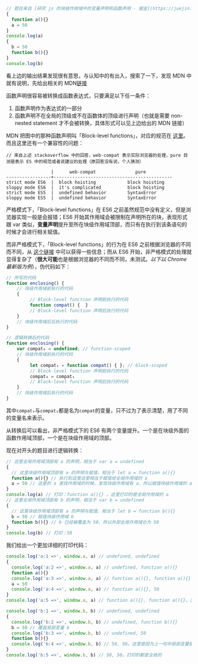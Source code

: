 ```js
// 题目来自 [研究 js 的块级作用域中的变量声明和函数声明 - 掘金](https://juejin.im/post/5d90ae9ef265da5b646480a0)
{
  function a(){}
  a = 50
}
console.log(a)
{
  b = 50
  function b(){}
}
console.log(b)
```

看上边的输出结果发现很有意思，与认知中的有出入，搜索了一下，发现 MDN 中就有说明，先给出相关的 MDN[链接](https://developer.mozilla.org/en-US/docs/Web/JavaScript/Reference/Functions#Block-level_functions)

函数声明很容易被转换成函数表达式，只要满足以下任一条件：

1. 函数声明作为表达式的一部分
2. 函数声明不在全局的顶级或不在函数体的顶级进行声明（也就是需要 non-nested statement 才不会被转换，具体形式可以见上边给出的 MDN 链接）

MDN 把图中的那种函数声明叫「Block-level functions」，对应的规范在 [这里](https://tc39.es/ecma262/#sec-block-level-function-declarations-web-legacy-compatibility-semantics)。而且这里还有一个兼容性的问题：

```plain
// 来自上述 stackoverflow 中的回答，web-compat 表示实际浏览器的处理，pure 目测是表示 ES 中的规范或者说建议的处理（原回答没有说，个人猜测）

                 |      web-compat               pure
-----------------+---------------------------------------------
strict mode ES6  |  block hoisting            block hoisting
sloppy mode ES6  |  it's complicated          block hoisting
strict mode ES5  |  undefined behavior        SyntaxError
sloppy mode ES5  |  undefined behavior        SyntaxError
```

严格模式下，「Block-level functions」在 ES6 之前虽然规范中没有定义，但是浏览器实现一般是会报错；ES6 开始其作用域会被限制在声明所在的块，表现形式跟 var 类似，**变量声明**提升至所在块级作用域顶部，而只有在执行到该条语句的时候才会进行相关赋值。

而非严格模式下，「Block-level functions」的行为在 ES6 之前根据浏览器的不同而不同，从 [这个链接](http://w3help.org/zh-cn/causes/SJ9002) 中可以获得一些信息；而从 ES6 开始，非严格模式的处理就显得复杂了（**很大可能**也是根据浏览器的不同而不同，未测试。_以下以 Chrome 最新版为例_），伪代码如下：

```js
// 所写的代码
function enclosing() {
    // 块级作用域前执行的代码
    {
         // Block-level function 声明前执行的代码
         function compat() {  }
         // Block-level function 声明后执行的代码
    }
    // 块级作用域后后执行的代码
}

// 逻辑转换后的代码
function enclosing() {
    var compat₀ = undefined; // function-scoped
    // 块级作用域前执行的代码
    {
         let compat₁ = function compat() { }; // block-scoped
         // Block-level function 声明前执行的代码
         compat₀ = compat₁
         // Block-level function 声明后执行的代码
    }
    // 块级作用域后执行的代码
}
```

其中`compat₀`与`compat₁`都是名为`compat`的变量，只不过为了表示清楚，用了不同的变量名来表示。

从转换后可以看出，非严格模式下的 ES6 有两个变量提升。一个是在块级外面的函数作用域顶部，一个是在块级作用域的顶部。

现在对开头的题目进行逻辑转换：

```js
// 这里全局作用域顶部有 a 的声明，相当于 var a = undefined
{
  // 这里块级作用域顶部有 a 的声明与赋值，相当于 let a = function a(){}
  function a(){} // 执行到这里这里相当于赋值给全局作用域的 a
  a = 50 // 这里的 a 查找作用域的时候，发现块级作用域有 a，所以赋值块级作用域的 a
}
console.log(a) // 打印：function a(){} 。这里打印的是全局作用域的 a
// 这里全局作用域顶部有 b 的声明，相当于 var b = undefined
{
  // 这里块级作用域顶部有 a 的声明与赋值，相当于 let b = function b(){}
  b = 50 // 赋值块级作用域 b
  function b(){} // b 已经被覆盖为 50，所以外部全局作用域也为 50
}
console.log(b) // 打印：50
```

我们给出一个更加详细的打印代码：

```js
console.log('a:1 =>', window.a, a) // undefined, undefined
{
  console.log('a:2 =>', window.a, a) // undefined, function a(){}
  function a(){}
  console.log('a:3 =>', window.a, a) // function a(){}, function a(){}
  a = 50
  console.log('a:4 =>', window.a, a) // function a(){}, 50
}
console.log('a:5 =>', window.a, a) // function a(){}, function a(){}。注意这里的 a 和 window.a 都是全局作用域的，因为已经离开了块级作用域

console.log('b:1 =>', window.b, b) // undefined, undefined
{
  console.log('b:2 =>', window.b, b) // undefined, function b(){}
  b = 50 // 覆盖局部变量 b
  console.log('b:3 =>', window.b, b) // undefined, 50
  function b(){}
  console.log('b:4 =>', window.b, b) // 50, 50。这里是因为上一句中局部变量赋值给全局变量，而局部变量在`b=50`时被覆盖，从函数转变为 50
}
console.log('b:5 =>', window.b, b) // 50, 50。打印的都是全局的
```
